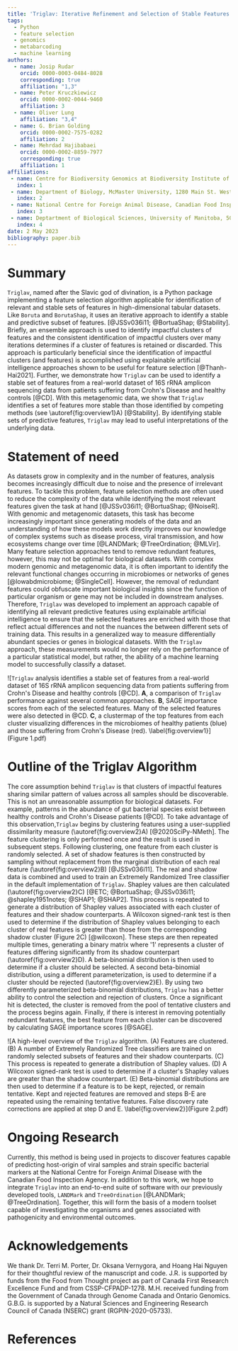 ```yaml
---
title: 'Triglav: Iterative Refinement and Selection of Stable Features Using Shapley Values'
tags:
  - Python
  - feature selection
  - genomics
  - metabarcoding
  - machine learning
authors:
  - name: Josip Rudar
    orcid: 0000-0003-0484-8028
    corresponding: true
    affiliation: "1,3"
  - name: Peter Kruczkiewicz
    orcid: 0000-0002-0044-9460
    affiliation: 3
  - name: Oliver Lung
    affiliation: "3,4"
  - name: G. Brian Golding
    orcid: 0000-0002-7575-0282
    affiliation: 2
  - name: Mehrdad Hajibabaei
    orcid: 0000-0002-8859-7977
    corresponding: true
    affiliation: 1
affiliations:
 - name: Centre for Biodiversity Genomics at Biodiversity Institute of Ontario and Department of Integrative Biology, University of Guelph, 50 Stone Road East, Guelph, ON, N1G 2W1, Canada
   index: 1
 - name: Department of Biology, McMaster University, 1280 Main St. West, Hamilton, ON, L8S 4K1, Canada
   index: 2
 - name: National Centre for Foreign Animal Disease, Canadian Food Inspection Agency, Winnipeg, Manitoba, Canada
   index: 3
 - name: Deptartment of Biological Sciences, University of Manitoba, 50 Sifton Road, Winnipeg, Manitoba R3T 2N2 Canada.
   index: 4
date: 2 May 2023
bibliography: paper.bib
---
```


# Summary

`Triglav`, named after the Slavic god of divination, is a Python package implementing a feature selection algorithm applicable for identification 
of relevant and stable sets of features in high-dimensional tabular datasets. Like `Boruta` and `BorutaShap`, it uses an iterative approach to 
identify a stable and predictive subset of features. [@JSSv036i11; @BortuaShap; @Stability].
Briefly, an ensemble approach is used to identify impactful clusters of features and the consistent identification 
of impactful clusters over many iterations determines if a cluster of features is retained or discarded. 
This approach is particularly beneficial since the identification of impactful clusters (and features) is accomplished using explainable artificial 
intelligence approaches shown to be useful for feature selection [@Thanh-Hai2021]. 
Further, we demonstrate how `Triglav` can be used to identify a stable set of features from a real-world dataset of 16S rRNA amplicon sequencing data from patients 
suffering from Crohn's Disease and healthy controls [@CD]. 
With this metagenomic data, we show that `Triglav` identifies a set of features more stable than those identified by competing methods (see \autoref{fig:overview1}A) [@Stability]. 
By identifying stable sets of predictive features, `Triglav` may lead to useful interpretations of the underlying data.

# Statement of need

As datasets grow in complexity and in the number of features, analysis becomes increasingly difficult due to noise and the presence of irrelevant features.
To tackle this problem, feature selection methods are often used to reduce the complexity of the data while identifying the most relevant
features given the task at hand [@JSSv036i11; @BortuaShap; @NoiseR]. With genomic and metagenomic datasets, this task has become increasingly important since generating 
models of the data and an understanding of how these models work directly improves our knowledge of complex systems such as disease process, 
viral transmission, and how ecosystems change over time [@LANDMark; @TreeOrdination; @MLVir]. Many feature selection approaches tend to remove redundant features, however, 
this may not be optimal for biological datasets. With complex modern genomic and metagenomic data, it is often important to identify the 
relevant functional changes occurring in microbiomes or networks of genes [@lowabdmicrobiome; @SingleCell]. However, the removal of redundant 
features could obfuscate important biological insights since the function of particular organism or gene may not be included in downstream analyses. 
Therefore, `Triglav` was developed to implement an approach capable of identifying all relevant predictive features using explainable artificial
intelligence to ensure that the selected features are enriched with those that reflect actual differences and not the nuances the between different sets of training data. 
This results in a generalized way to measure differentially abundant species or genes in biological datasets. 
With the `Triglav` approach, these measurements would no longer rely on the performance of a particular statistical model, but rather, the ability of a 
machine learning model to successfully classify a dataset.

![`Triglav` analysis identifies a stable set of features from a real-world dataset of 16S rRNA amplicon sequencing data from patients suffering from Crohn's Disease and healthy controls [@CD].
**A**, a comparison of `Triglav` performance against several common approaches.
**B**, SAGE importance scores from each of the selected features.
Many of the selected features were also detected in @CD.
**C**, a clustermap of the top features from each cluster visualizing differences in the microbiomes of healthy patients (blue) and those suffering from Crohn's Disease (red).
\label{fig:overview1}](Figure 1.pdf)

# Outline of the Triglav Algorithm

The core assumption behind `Triglav` is that clusters of impactful features sharing similar pattern of values across all samples should be discoverable. 
This is not an unreasonable assumption for biological datasets. For example, patterns in the abundance of gut bacterial species exist between healthy controls and Crohn's Disease patients [@CD].
To take advantage of this observation,`Triglav` begins by clustering features using a user-supplied dissimilarity measure (\autoref{fig:overview2}A) [@2020SciPy-NMeth]. The feature clustering
is only performed once and the result is used in subsequent steps.
Following clustering, one feature from each cluster is randomly selected. A set of shadow features is then constructed by sampling without replacement from the marginal distribution of each real feature (\autoref{fig:overview2}B) [@JSSv036i11].
The real and shadow data is combined and used to train an Extremely Randomized Tree classifier in the default implementation of `Triglav`. Shapley values are then calculated (\autoref{fig:overview2}C) [@ETC; @BortuaShap; @JSSv036i11; @shapley1951notes; @SHAP1; @SHAP2]. 
This process is repeated to generate a distribution of Shapley values associated with each cluster of features and their shadow counterparts.
A Wilcoxon signed-rank test is then used to determine if the distribution of Shapley values belonging to each cluster of real features is greater than those from the corresponding shadow cluster (Figure 2C) [@wilcoxon]. 
These steps are then repeated multiple times, generating a binary matrix where '1' represents a cluster of features differing significantly from its shadow counterpart (\autoref{fig:overview2}D).
A beta-binomial distribution is then used to determine if a cluster should be selected. A second beta-binomial distribution,
using a different parameterization, is used to determine if a cluster should be rejected (\autoref{fig:overview2}E).
By using two differently parameterized beta-binomial distributions, `Triglav` has a better ability to control the selection and rejection of clusters. Once a significant hit is detected, the cluster is removed from the pool of tentative clusters
and the process begins again. Finally, if there is interest in removing potentially redundant features, the best feature from each cluster can be discovered by calculating SAGE importance scores [@SAGE]. 

![A high-level overview of the `Triglav` algorithm. (A) Features are clustered. (B) A number of Extremely Randomized Tree classifiers are trained on randomly selected subsets of features and their shadow counterparts.
(C) This process is repeated to generate a distribution of Shapley values. (D) A Wilcoxon signed-rank test is used to determine if a cluster's Shapley values are greater than the shadow counterpart. (E) Beta-binomial distributions
are then used to determine if a feature is to be kept, rejected, or remain tentative. Kept and rejected features are removed and steps B-E are repeated using the remaining tentative features. 
False discovery rate corrections are applied at step D and E.
\label{fig:overview2}](Figure 2.pdf)

# Ongoing Research

Currently, this method is being used in projects to discover features capable of predicting host-origin of viral samples and strain
specific bacterial markers at the National Centre for Foreign Animal Disease with the Canadian Food Inspection Agency. In addition 
to this work, we hope to integrate `Triglav` into an end-to-end suite of software with our previously developed tools, `LANDMark` and 
`TreeOrdination` [@LANDMark; @TreeOrdination]. Together, this will form the basis of a modern toolset capable of investigating
the organisms and genes associated with pathogenicity and environmental outcomes.

# Acknowledgements

We thank Dr. Terri M. Porter, Dr. Oksana Vernygora, and Hoang Hai Nguyen for their thoughtful review of the manuscript and code.
J.R. is supported by funds from the Food from Thought project as part of Canada First Research Excellence Fund and from CSSP-CFPADP-1278. 
M.H. received funding from the Government of Canada through Genome Canada and Ontario Genomics. G.B.G. is supported by a Natural 
Sciences and Engineering Research Council of Canada (NSERC) grant (RGPIN-2020-05733).

# References